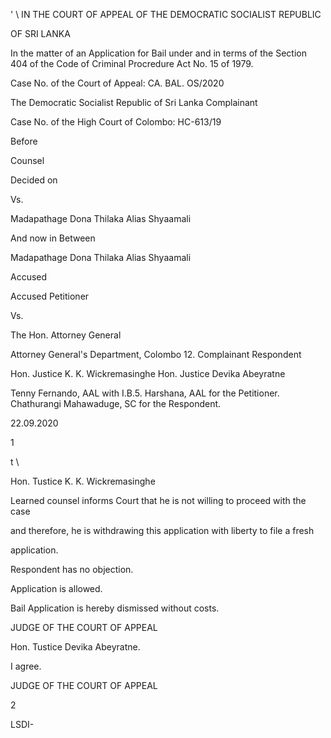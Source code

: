 ' \ IN THE COURT OF APPEAL OF THE DEMOCRATIC SOCIALIST REPUBLIC

OF SRI LANKA

In the matter of an Application for Bail under and in terms of the Section 404 of the Code of Criminal Procredure Act No. 15 of 1979.

Case No. of the Court of Appeal: CA. BAL. OS/2020

The Democratic Socialist Republic of Sri Lanka Complainant

Case No. of the High Court of Colombo: HC-613/19

Before

Counsel

Decided on

Vs.

Madapathage Dona Thilaka Alias Shyaamali

And now in Between

Madapathage Dona Thilaka Alias Shyaamali

Accused

Accused Petitioner

Vs.

The Hon. Attorney General

Attorney General's Department, Colombo 12. Complainant Respondent

Hon. Justice K. K. Wickremasinghe Hon. Justice Devika Abeyratne

Tenny Fernando, AAL with I.B.5. Harshana, AAL for the Petitioner. Chathurangi Mahawaduge, SC for the Respondent.

22.09.2020

1

t \

Hon. Tustice K. K. Wickremasinghe

Learned counsel informs Court that he is not willing to proceed with the case

and therefore, he is withdrawing this application with liberty to file a fresh

application.

Respondent has no objection.

Application is allowed.

Bail Application is hereby dismissed without costs.

JUDGE OF THE COURT OF APPEAL

Hon. Tustice Devika Abeyratne.

I agree.

JUDGE OF THE COURT OF APPEAL

2

LSDI-